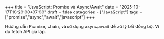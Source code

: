 +++
title = "JavaScript: Promise và Async/Await"
date = "2025-10-17T10:20:00+07:00"
draft = false
categories = ["JavaScript"]
tags = ["promise","async","await","javascript"]
+++

Hướng dẫn Promise, chain, và sử dụng async/await để xử lý bất đồng bộ. Ví dụ fetch API giả lập.
